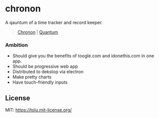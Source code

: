 # chronon
A qauntum of a time tracker and record keeper.  
> [Chronon](https://en.wikipedia.org/wiki/Chronon) | [Quantum](https://en.wikipedia.org/wiki/Quantum)

### Ambition
* Should give you the benefits of toogle.com and idonethis.com in one app.
* Should be progressive web app
* Distributed to dekstop via electron
* Make pretty charts
* Have touch-friendly inputs


## License
MIT: https://tolu.mit-license.org/
